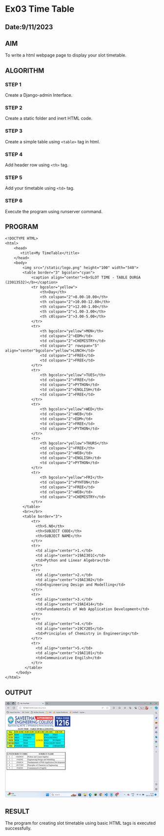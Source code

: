 # Ex03 Time Table
## Date:9/11/2023

## AIM
To write a html webpage page to display your slot timetable.

## ALGORITHM
### STEP 1
Create a Django-admin Interface.

### STEP 2
Create a static folder and inert HTML code.

### STEP 3
Create a simple table using ```<table>``` tag in html.

### STEP 4
Add header row using ```<th>``` tag.

### STEP 5
Add your timetable using ```<td>``` tag.

### STEP 6
Execute the program using runserver command.

## PROGRAM
```
<!DOCTYPE HTML>
<html>
    <head>
       <title>My TimeTable</title>
    </head>
    <body>
        <img src="/static/logo.png" height="100" width="540">
        <table border="3" bgcolor="cyan">
            <caption align="center"><b>SLOT TIME - TABLE DURGA (23013532)</b></caption>
            <tr bgcolor="yellow">
                <th>Day</th>
                <th colspan="2">8.00-10.00</th>
                <th colspan="2">10.00-12.00</th>
                <th colspan="2">12.00-1.00</th>
                <th colspan="2">1.00-3.00</th>
                <th c0lspan="2">3.00-5.00</th>
            </tr>
            <tr>
                <th bgcolor="yellow">MON</th>
                <td colspan="2">EDM</td>
                <td colspan="2">CHEMISTRY</td>
                <td colspan="2" rowspan="5" align="center"bgcolor="yellow">LUNCH</td>
                <td colspan="2">FREE</td>
                <td colspan="2">FREE</td>
            </tr>
            <tr> 
                <th bgcolor="yellow">TUES</th>
                <td colspan="2">FREE</td>
                <td colspan="2">PYTHON</td>
                <td colspan="2">ENGLISH</td>
                <td colspan="2">FREE</td>
            </tr>
            <tr>
                <th bgcolor="yellow">WED</th>
                <td colspan="2">WEB</td>
                <td colspan="2">EDM</td>
                <td colspan="2">FREE</td>
                <td colspan="2">PYTHON</td>
            </tr>
            <tr>
                <th bgcolor="yellow">THURS</th>
                <td colspan="2">FREE</th>
                <td colspan="2">WEB</td>
                <td colspan="2">ENGLISH</td>
                <td colspan="2">PYTHON</td>
            </tr>    
            <tr>
                <th bgcolor="yellow">FRI</th>
                <td colspan="2">PYHTON</td>
                <td colspan="2">FREE</td>
                <td colspan="2">WEB</td>
                <td colspan="2">CHEMISTRY</td>
            </tr>
        </table>
        <br></br>
        <table border="3">
            <tr>
              <th>S.NO</th>
              <th>SUBJECT CODE</th>
              <th>SUBJECT NAME</th>
            </tr>
            <tr>
              <td align="center">1.</td>
              <td align="center">19AI301C</td>
              <td>Python and Linear Algebra</td>
            </tr>
            <tr>  
              <td align="center">2.</td>
              <td align="center">19AI302</td>
              <td>Engineering Design and Modelling</td>
            </tr>
            <tr>
              <td align="center">3.</td>
              <td align="center">19AI414</td>
              <td>Fundamentals of Web Application Development</td>
            </tr>
            <tr>
              <td align="center">4.</td>
              <td align="center">19CY205</td>
              <td>Principles of Chemistry in Engineering</td>
            </tr>
            <tr>
              <td align="center">5.</td>
              <td align="center">19AI101</td>
              <td>Communicative Engilsh</td>
            </tr>
         </table>
     </body>
</html>
```

## OUTPUT
![Alt text](<Screenshot 2023-11-09 113559.png>)


## RESULT
The program for creating slot timetable using basic HTML tags is executed successfully.
